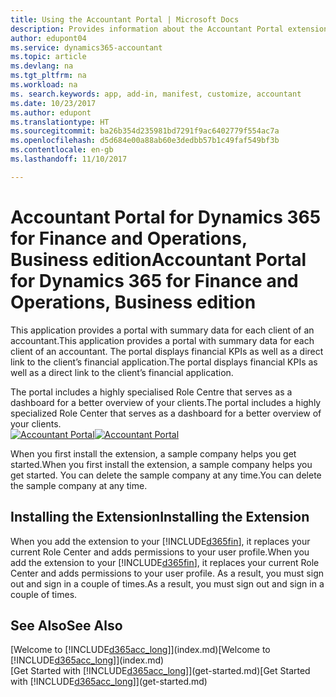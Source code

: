 ```yaml
---
title: Using the Accountant Portal | Microsoft Docs
description: Provides information about the Accountant Portal extension.
author: edupont04
ms.service: dynamics365-accountant
ms.topic: article
ms.devlang: na
ms.tgt_pltfrm: na
ms.workload: na
ms. search.keywords: app, add-in, manifest, customize, accountant
ms.date: 10/23/2017
ms.author: edupont
ms.translationtype: HT
ms.sourcegitcommit: ba26b354d235981bd7291f9ac6402779f554ac7a
ms.openlocfilehash: d5d684e00a88ab60e3dedbb57b1c49faf549bf3b
ms.contentlocale: en-gb
ms.lasthandoff: 11/10/2017

---
```

# <a name="accountant-portal-for-dynamics-365-for-finance-and-operations-business-edition"></a><span data-ttu-id="abe5e-103">Accountant Portal for Dynamics 365 for Finance and Operations, Business edition</span><span class="sxs-lookup"><span data-stu-id="abe5e-103">Accountant Portal for Dynamics 365 for Finance and Operations, Business edition</span></span>
<span data-ttu-id="abe5e-104">This application provides a portal with summary data for each client of an accountant.</span><span class="sxs-lookup"><span data-stu-id="abe5e-104">This application provides a portal with summary data for each client of an accountant.</span></span> <span data-ttu-id="abe5e-105">The portal displays financial KPIs as well as a direct link to the client’s financial application.</span><span class="sxs-lookup"><span data-stu-id="abe5e-105">The portal displays financial KPIs as well as a direct link to the client’s financial application.</span></span>  

<span data-ttu-id="abe5e-106">The portal includes a highly specialised Role Centre that serves as a dashboard for a better overview of your clients.</span><span class="sxs-lookup"><span data-stu-id="abe5e-106">The portal includes a highly specialized Role Center that serves as a dashboard for a better overview of your clients.</span></span>  
<span data-ttu-id="abe5e-107">[![Accountant Portal](./media/accountant-get-started/accountant-dashboard.png)](https://go.microsoft.com/fwlink/?linkid=851257)</span><span class="sxs-lookup"><span data-stu-id="abe5e-107">[![Accountant Portal](./media/accountant-get-started/accountant-dashboard.png)](https://go.microsoft.com/fwlink/?linkid=851257)</span></span>

<span data-ttu-id="abe5e-108">When you first install the extension, a sample company helps you get started.</span><span class="sxs-lookup"><span data-stu-id="abe5e-108">When you first install the extension, a sample company helps you get started.</span></span> <span data-ttu-id="abe5e-109">You can delete the sample company at any time.</span><span class="sxs-lookup"><span data-stu-id="abe5e-109">You can delete the sample company at any time.</span></span>  

## <a name="installing-the-extension"></a><span data-ttu-id="abe5e-110">Installing the Extension</span><span class="sxs-lookup"><span data-stu-id="abe5e-110">Installing the Extension</span></span>
<span data-ttu-id="abe5e-111">When you add the extension to your [!INCLUDE[d365fin](includes/d365fin_md.md)], it replaces your current Role Center and adds permissions to your user profile.</span><span class="sxs-lookup"><span data-stu-id="abe5e-111">When you add the extension to your [!INCLUDE[d365fin](includes/d365fin_md.md)], it replaces your current Role Center and adds permissions to your user profile.</span></span> <span data-ttu-id="abe5e-112">As a result, you must sign out and sign in a couple of times.</span><span class="sxs-lookup"><span data-stu-id="abe5e-112">As a result, you must sign out and sign in a couple of times.</span></span>  

## <a name="see-also"></a><span data-ttu-id="abe5e-113">See Also</span><span class="sxs-lookup"><span data-stu-id="abe5e-113">See Also</span></span>
<span data-ttu-id="abe5e-114">[Welcome to [!INCLUDE[d365acc_long](includes/d365acc_long_md.md)]](index.md)</span><span class="sxs-lookup"><span data-stu-id="abe5e-114">[Welcome to [!INCLUDE[d365acc_long](includes/d365acc_long_md.md)]](index.md)</span></span>  
<span data-ttu-id="abe5e-115">[Get Started with [!INCLUDE[d365acc_long](includes/d365acc_long_md.md)]](get-started.md)</span><span class="sxs-lookup"><span data-stu-id="abe5e-115">[Get Started with [!INCLUDE[d365acc_long](includes/d365acc_long_md.md)]](get-started.md)</span></span>  

